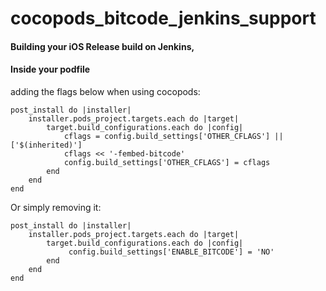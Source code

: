 # cocopods_bitcode_jenkins_support

#### Building your iOS Release build on Jenkins,

#### Inside your podfile

adding the flags below when using cocopods:

    post_install do |installer|
        installer.pods_project.targets.each do |target|
            target.build_configurations.each do |config|
                cflags = config.build_settings['OTHER_CFLAGS'] || ['$(inherited)']
                cflags << '-fembed-bitcode'
                config.build_settings['OTHER_CFLAGS'] = cflags
            end
        end
    end

Or simply removing it:

    post_install do |installer|
        installer.pods_project.targets.each do |target|
            target.build_configurations.each do |config|
                 config.build_settings['ENABLE_BITCODE'] = 'NO'
            end
        end
    end
